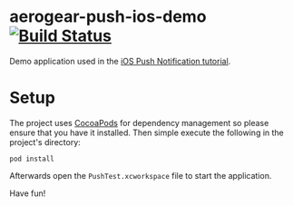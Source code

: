 # aerogear-push-ios-demo [![Build Status](https://travis-ci.org/aerogear/aerogear-push-ios-demo.png)](https://travis-ci.org/aerogear/aerogear-push-ios-demo)

Demo application used in the [iOS Push Notification tutorial](http://aerogear.org/docs/unifiedpush/aerogear-push-ios/).


Setup
======

The project uses [CocoaPods](http://cocoapods.org/) for dependency management so please ensure that you have it installed. Then simple execute the following in the project's directory:

	pod install


Afterwards open the ```PushTest.xcworkspace``` file to start the application.

Have fun!
